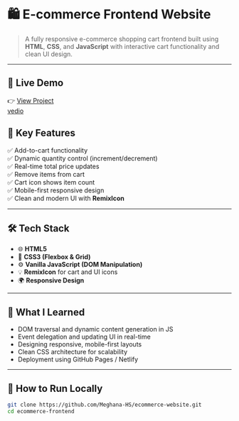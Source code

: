 # 🛍️ E-commerce Frontend Website

> A fully responsive e-commerce shopping cart frontend built using **HTML**, **CSS**, and **JavaScript** with interactive cart functionality and clean UI design.

---

## 🔗 Live Demo

👉 [View Project ](https://drive.google.com/file/d/1m72sLbODaelCM3Qgd1AVnkAfgpTKSK8V/view?usp=sharing)  
[vedio](https://drive.google.com/file/d/1m72sLbODaelCM3Qgd1AVnkAfgpTKSK8V/view?usp=sharing)


[](mmm.mp4)
---



## 📌 Key Features

✅ Add-to-cart functionality  
✅ Dynamic quantity control (increment/decrement)  
✅ Real-time total price updates  
✅ Remove items from cart  
✅ Cart icon shows item count  
✅ Mobile-first responsive design  
✅ Clean and modern UI with **RemixIcon**

---

## 🛠️ Tech Stack

- 🌐 **HTML5**
- 🎨 **CSS3 (Flexbox & Grid)**
- ⚙️ **Vanilla JavaScript (DOM Manipulation)**
- 💡 **RemixIcon** for cart and UI icons
- 🌍 **Responsive Design**

---

## 🧠 What I Learned

- DOM traversal and dynamic content generation in JS  
- Event delegation and updating UI in real-time  
- Designing responsive, mobile-first layouts  
- Clean CSS architecture for scalability  
- Deployment using GitHub Pages / Netlify

---

## 🚀 How to Run Locally

```bash
git clone https://github.com/Meghana-HS/ecommerce-website.git
cd ecommerce-frontend

